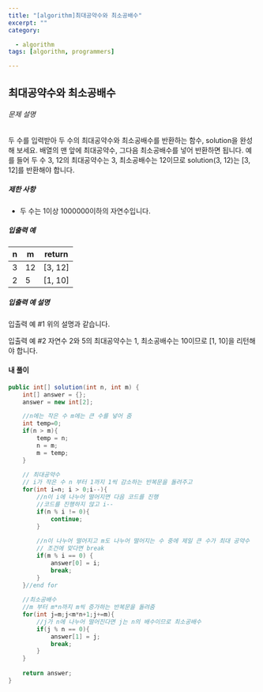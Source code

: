 ```yaml
---
title: "[algorithm]최대공약수와 최소공배수"
excerpt: ""  
category:  

  - algorithm  
tags: [algorithm, programmers]

---
```


## 최대공약수와 최소공배수

###### 문제 설명

두 수를 입력받아 두 수의 최대공약수와 최소공배수를 반환하는 함수, solution을 완성해 보세요. 배열의 맨 앞에 최대공약수, 그다음 최소공배수를 넣어 반환하면 됩니다. 예를 들어 두 수 3, 12의 최대공약수는 3, 최소공배수는 12이므로 solution(3, 12)는 [3, 12]를 반환해야 합니다.

##### 제한 사항

- 두 수는 1이상 1000000이하의 자연수입니다.

##### 입출력 예

| n    | m    | return  |
| ---- | ---- | ------- |
| 3    | 12   | [3, 12] |
| 2    | 5    | [1, 10] |

##### 입출력 예 설명

입출력 예 #1
위의 설명과 같습니다.

입출력 예 #2
자연수 2와 5의 최대공약수는 1, 최소공배수는 10이므로 [1, 10]을 리턴해야 합니다.

#### 내 풀이

```java
public int[] solution(int n, int m) {
    int[] answer = {};
    answer = new int[2];

    //n에는 작은 수 m에는 큰 수를 넣어 줌
    int temp=0;
    if(n > m){
        temp = n;
        n = m;
        m = temp;
    }
    
    // 최대공약수
    // i가 작은 수 n 부터 1까지 1씩 감소하는 반복문을 돌려주고
    for(int i=n; i > 0;i--){
        //n이 i에 나누어 떨어지면 다음 코드를 진행
        //코드를 진행하지 않고 i--
        if(n % i != 0){
            continue;
        }
        
        //n이 나누어 떨어지고 m도 나누어 떨어지는 수 중에 제일 큰 수가 최대 공약수
        // 조건에 맞다면 break
        if(m % i == 0) {
            answer[0] = i;
            break;
        }
    }//end for
    
    //최소공배수
    //m 부터 m*n까지 m씩 증가하는 반복문을 돌려줌
    for(int j=m;j<m*n+1;j+=m){
        //j가 n에 나누어 떨어진다면 j는 n의 배수이므로 최소공배수
        if(j % n == 0){
            answer[1] = j;
            break;
        }
    }
    
    return answer;
}
```